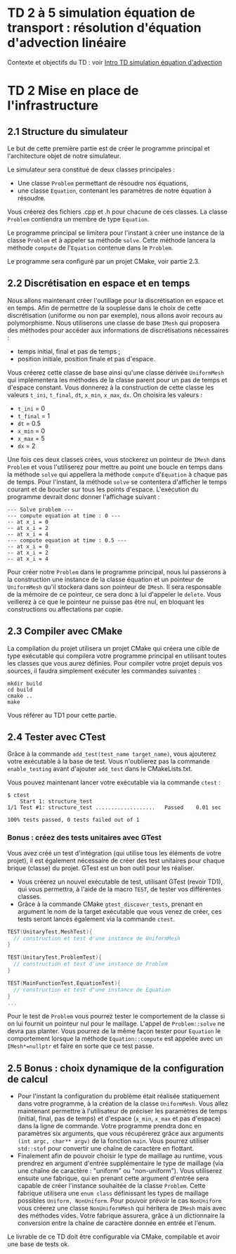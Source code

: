 # TD 2 à 5 simulation équation de transport : résolution d'équation d'advection linéaire

Contexte et objectifs du TD : voir [Intro TD simulation équation d'advection](TD2-5_intro.md)

# TD 2 Mise en place de l'infrastructure

## 2.1 Structure du simulateur

Le but de cette première partie est de créer le programme principal et l'architecture objet de notre simulateur.

Le simulateur sera constitué de deux classes principales :

- Une classe `Problem` permettant de résoudre nos équations,
- une classe `Equation`, contenant les paramètres de notre équation à résoudre.

Vous créerez des fichiers .cpp et .h pour chacune de ces classes.
La classe `Problem` contiendra un membre de type `Equation`.

Le programme principal se limitera pour l'instant à créer une instance de la classe `Problem` et à appeler sa méthode `solve`. Cette méthode lancera la méthode `compute` de l'`Equation` contenue dans le `Problem`.

Le programme sera configuré par un projet CMake, voir partie 2.3.

## 2.2 Discrétisation en espace et en temps

Nous allons maintenant créer l'outillage pour la discrétisation en espace et en temps. Afin de permettre de la souplesse dans le choix de cette discrétisation (uniforme ou non par exemple), nous allons avoir recours au polymorphisme. Nous utiliserons une classe de base `IMesh` qui proposera des méthodes pour accéder aux informations de discrétisations nécessaires :

- temps initial, final et pas de temps ;
- position initiale, position finale et pas d'espace.

Vous créerez cette classe de base ainsi qu'une classe dérivée `UniformMesh` qui implémentera les méthodes de la classe parent pour un pas de temps et d'espace constant. Vous donnerez à la construction de cette classe les valeurs `t_ini`, `t_final`, `dt`, `x_min`, `x_max`, `dx`. On choisira les valeurs :

- `t_ini` = 0
- `t_final` = 1
- `dt` = 0.5
- `x_min` = 0
- `x_max` = 5
- `dx` = 2

Une fois ces deux classes crées, vous stockerez un pointeur de `IMesh` dans `Problem` et vous l'utiliserez pour mettre au point une boucle en temps dans la méthode `solve` qui appellera la méthode `compute` d'`Equation` à chaque pas de temps. Pour l'instant, la méthode `solve` se contentera d'afficher le temps courant et de boucler sur tous les points d'espace. L'exécution du programme devrait donc donner l'affichage suivant :

```shell
--- Solve problem ---
--- compute equation at time : 0 ---
-- at x_i = 0
-- at x_i = 2
-- at x_i = 4
--- compute equation at time : 0.5 ---
-- at x_i = 0
-- at x_i = 2
-- at x_i = 4
```

Pour créer notre `Problem` dans le programme principal, nous lui passerons à la construction une instance de la classe équation et un pointeur de `UniformMesh` qu'il stockera dans son pointeur de `IMesh`. Il sera responsable de la mémoire de ce pointeur, ce sera donc à lui d'appeler le `delete`. Vous veillerez à ce que le pointeur ne puisse pas être nul, en bloquant les constructions ou affectations par copie.

## 2.3 Compiler avec CMake

La compilation du projet utilisera un projet CMake qui créera une cible de type exécutable qui compilera votre programme principal en utilisant toutes les classes que vous aurez définies. Pour compiler votre projet depuis vos sources, il faudra simplement exécuter les commandes suivantes :

```shell
mkdir build
cd build
cmake .. 
make
```

Vous référer au TD1 pour cette partie.

## 2.4 Tester avec CTest

Grâce à la commande `add_test(test_name target_name)`, vous ajouterez votre exécutable à la base de test. Vous n'oublierez pas la commande `enable_testing` avant d'ajouter `add_test` dans le CMakeLists.txt.

Vous pouvez maintenant lancer votre exécutable via la commande `ctest` :

```shell
$ ctest
    Start 1: structure_test
1/1 Test #1: structure_test ...................   Passed    0.01 sec

100% tests passed, 0 tests failed out of 1
```

### Bonus : créez des tests unitaires avec GTest

Vous avez créé un test d'intégration (qui utilise tous les éléments de votre projet), il est également nécessaire de créer des test unitaires pour chaque brique (classe) du projet. GTest est un bon outil pour les réaliser.

- Vous créerez un nouvel exécutable de test, utilisant GTest (revoir TD1), qui vous permettra, à l'aide de la macro `TEST`, de tester vos différentes classes.
- Grâce à la commande CMake `gtest_discover_tests`, prenant en argument le nom de la target exécutable que vous venez de créer, ces tests seront lancés également via la commande `ctest`.

```c++
TEST(UnitaryTest,MeshTest){
  // construction et test d'une instance de UniformMesh
}

TEST(UnitaryTest,ProblemTest){
  // construction et test d'une instance de Problem
}

TEST(MainFunctionTest,EquationTest){
  // construction et test d'une instance de Equation
}
...
```

Pour le test de `Problem` vous pourrez tester le comportement de la classe si on lui fournit un pointeur nul pour le maillage. L'appel de `Problem::solve` ne devra pas planter. Vous pourrez de la même façon tester pour `Equation` le comportement lorsque la méthode `Equation::compute` est appelée avec un `IMesh*=nullptr` et faire en sorte que ce test passe.

## 2.5 Bonus : choix dynamique de la configuration de calcul

- Pour l'instant la configuration du problème était réalisée statiquement dans votre programme, à la création de la classe `UniformMesh`. Vous allez maintenant permettre à l'utilisateur de préciser les paramètres de temps (initial, final, pas de temps) et d'espace (`x_min`, `x_max` et pas d'espace) dans la ligne de commande. Votre programme prendra donc en paramètres six arguments, que vous récupérerez grâce aux arguments `(int argc, char** argv)` de la fonction `main`. Vous pourrez utiliser `std::stof` pour convertir une chaîne de caractère en flottant.  
- Finalement afin de pouvoir choisir le type de maillage au runtime, vous prendrez en argument d'entrée supplémentaire le type de maillage (via une chaîne de caractère : "uniform" ou "non-uniform"). Vous utiliserez ensuite une fabrique, qui en prenant cette argument d'entrée sera capable de créer l'instance souhaitée de la classe `Problem`. Cette fabrique utilisera une `enum class` définissant les types de maillage possibles ```Uniform, NonUniform```. Pour pouvoir prévoir le cas ```NonUniform``` vous créerez une classe ```NonUniformMesh``` qui héritera de ```IMesh``` mais avec des méthodes vides. Votre fabrique assurera, grâce à un dictionnaire la conversion entre la chaîne de caractère donnée en entrée et l'enum.

Le livrable de ce TD doit être configurable via CMake, compilable et avoir une base de tests ok.
